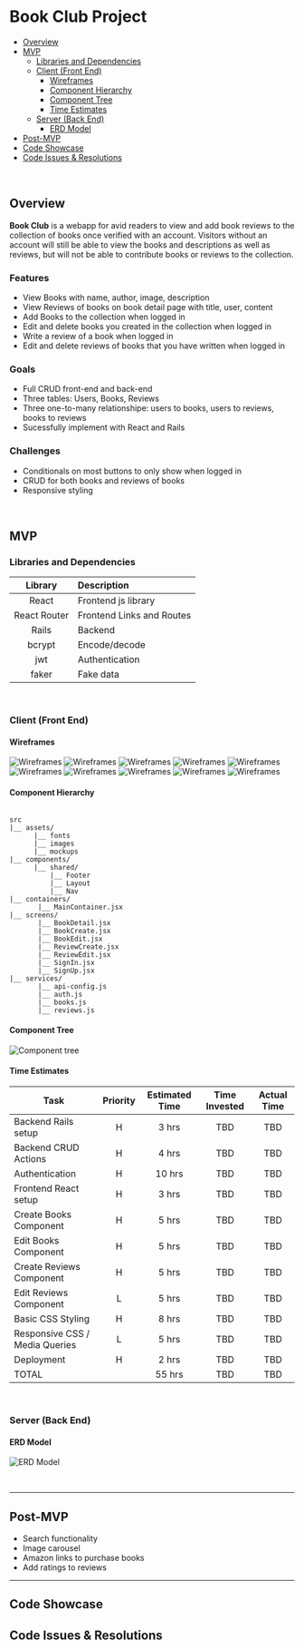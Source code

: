 # Book Club Project

- [Overview](#overview)
- [MVP](#mvp)
  - [Libraries and Dependencies](#libraries-and-dependencies)
  - [Client (Front End)](#client-front-end)
    - [Wireframes](#wireframes)
    - [Component Hierarchy](#component-hierarchy)
    - [Component Tree](#component-tree)
    - [Time Estimates](#time-estimates)
  - [Server (Back End)](#server-back-end)
    - [ERD Model](#erd-model)
- [Post-MVP](#post-mvp)
- [Code Showcase](#code-showcase)
- [Code Issues & Resolutions](#code-issues--resolutions)

<br>

## Overview

**Book Club** is a webapp for avid readers to view and add book reviews to the collection of books once verified with an account. Visitors without an account will still be able to view the books and descriptions as well as reviews, but will not be able to contribute books or reviews to the collection.

### Features

- View Books with name, author, image, description
- View Reviews of books on book detail page with title, user, content
- Add Books to the collection when logged in
- Edit and delete books you created in the collection when logged in
- Write a review of a book when logged in
- Edit and delete reviews of books that you have written when logged in

### Goals

- Full CRUD front-end and back-end
- Three tables: Users, Books, Reviews
- Three one-to-many relationshipe: users to books, users to reviews, books to reviews
- Sucessfully implement with React and Rails

### Challenges

- Conditionals on most buttons to only show when logged in
- CRUD for both books and reviews of books
- Responsive styling

<br>

## MVP


### Libraries and Dependencies

|     Library      | Description                                |
| :--------------: | :----------------------------------------- |
|      React       | Frontend js library|
|   React Router   | Frontend Links and Routes |
|       Rails      | Backend |
|      bcrypt      | Encode/decode |
|        jwt       | Authentication |
|        faker     | Fake data |

<br>

### Client (Front End)

#### Wireframes

![Wireframes](https://res.cloudinary.com/doas1ztbf/image/upload/v1614908308/Web_1920_1_pci58b.png)
![Wireframes](https://res.cloudinary.com/doas1ztbf/image/upload/v1614908310/Web_1920_2_sxuzdy.png)
![Wireframes](https://res.cloudinary.com/doas1ztbf/image/upload/v1614908308/Web_1920_3_tfccxc.png)
![Wireframes](https://res.cloudinary.com/doas1ztbf/image/upload/v1614908307/Web_1920_4_q1rkdr.png)
![Wireframes](https://res.cloudinary.com/doas1ztbf/image/upload/v1614908308/Web_1920_5_knzuid.png)
![Wireframes](https://res.cloudinary.com/doas1ztbf/image/upload/v1614908309/Web_1920_6_xr6c2p.png)
![Wireframes](https://res.cloudinary.com/doas1ztbf/image/upload/v1614908308/Web_1920_7_gwp5hu.png)
![Wireframes](https://res.cloudinary.com/doas1ztbf/image/upload/v1614908309/Web_1920_8_bkfqxv.png)
![Wireframes](https://res.cloudinary.com/doas1ztbf/image/upload/v1614908309/Web_1920_9_dbkury.png)
![Wireframes](https://res.cloudinary.com/doas1ztbf/image/upload/v1614908309/Web_1920_10_yherom.png)

#### Component Hierarchy

``` structure

src
|__ assets/
      |__ fonts
      |__ images
      |__ mockups
|__ components/
      |__ shared/
          |__ Footer
          |__ Layout
          |__ Nav
|__ containers/
       |__ MainContainer.jsx
|__ screens/
       |__ BookDetail.jsx
       |__ BookCreate.jsx
       |__ BookEdit.jsx
       |__ ReviewCreate.jsx
       |__ ReviewEdit.jsx
       |__ SignIn.jsx
       |__ SignUp.jsx
|__ services/
       |__ api-config.js
       |__ auth.js
       |__ books.js
       |__ reviews.js

```

#### Component Tree

![Component tree](https://res.cloudinary.com/doas1ztbf/image/upload/v1614888454/P4%20Component%20Hierarchy.png)

#### Time Estimates

| Task                | Priority | Estimated Time | Time Invested | Actual Time |
| ------------------- | :------: | :------------: | :-----------: | :---------: |
| Backend Rails setup |    H     |     3 hrs      |    TBD    |    TBD   |
| Backend CRUD Actions|    H     |     4 hrs      |     TBD     |     TBD     |
| Authentication|    H     |     10 hrs      |     TBD     |     TBD     |
| Frontend React setup|    H     |     3 hrs      |     TBD     |     TBD     |
| Create Books Component|    H     |     5 hrs      |     TBD     |     TBD     |
| Edit Books Component|    H     |     5 hrs      |     TBD     |     TBD     |
| Create Reviews Component|    H     |     5 hrs      |     TBD     |     TBD     |
| Edit Reviews Component|    L     |     5 hrs      |     TBD     |     TBD     |
| Basic CSS Styling |    H     |     8 hrs      |     TBD     |     TBD     |
| Responsive CSS / Media Queries|    L     |     5 hrs      |     TBD     |     TBD     |
| Deployment|    H     |     2 hrs      |     TBD     |     TBD     |
| TOTAL               |          |     55 hrs      |     TBD     |     TBD     |



<br>

### Server (Back End)

#### ERD Model

![ERD Model](https://res.cloudinary.com/doas1ztbf/image/upload/v1614874534/P4ERD.png)

<br>

***

## Post-MVP

- Search functionality
- Image carousel
- Amazon links to purchase books
- Add ratings to reviews

***

## Code Showcase


## Code Issues & Resolutions
